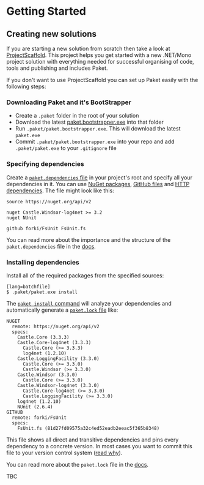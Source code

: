 # Getting Started

## Creating new solutions

If you are starting a new solution from scratch then take a look at [ProjectScaffold](http://fsprojects.github.io/ProjectScaffold/). 
This project helps you get started with a new .NET/Mono project solution with everything needed for successful organising of code, tools and publishing and includes Paket.

If you don't want to use ProjectScaffold you can set up Paket easily with the following steps:

### Downloading Paket and it's BootStrapper

  * Create a `.paket` folder in the root of your solution
  * Download the latest [paket.bootstrapper.exe](https://github.com/fsprojects/Paket/releases/latest) into that folder
  * Run `.paket/paket.bootstrapper.exe`. This will download the latest `paket.exe`
  * Commit `.paket/paket.bootstrapper.exe` into your repo and add `.paket/paket.exe` to your `.gitignore` file

### Specifying dependencies

Create a [`paket.dependencies` file](dependencies-file.html) in your project's root and specify all your dependencies in it.
You can use [NuGet packages](nuget-dependencies.html), [GitHub files](github-dependencies.html) and [HTTP dependencies](http-dependencies.html). 
The file might look like this:

    source https://nuget.org/api/v2

    nuget Castle.Windsor-log4net >= 3.2
    nuget NUnit
	
	github forki/FsUnit FsUnit.fs

You can read more about the importance and the structure of the `paket.dependencies` file in the [docs](dependencies-file.html).

### Installing dependencies

Install all of the required packages from the specified sources:

    [lang=batchfile]
    $ .paket/paket.exe install

The [`paket install` command](paket-install.html) will analyze your dependencies and automatically generate a [`paket.lock` file](lock-file.html) like:

	NUGET
	  remote: https://nuget.org/api/v2
	  specs:
		Castle.Core (3.3.3)
		Castle.Core-log4net (3.3.3)
		  Castle.Core (>= 3.3.3)
		  log4net (1.2.10)
		Castle.LoggingFacility (3.3.0)
		  Castle.Core (>= 3.3.0)
		  Castle.Windsor (>= 3.3.0)
		Castle.Windsor (3.3.0)
		  Castle.Core (>= 3.3.0)
		Castle.Windsor-log4net (3.3.0)
		  Castle.Core-log4net (>= 3.3.0)
		  Castle.LoggingFacility (>= 3.3.0)
		log4net (1.2.10)
		NUnit (2.6.4)
	GITHUB
	  remote: forki/FsUnit
	  specs:
		FsUnit.fs (81d27fd09575a32c4ed52eadb2eeac5f365b8348)

This file shows all direct and transitive dependencies and pins every dependency to a concrete version. In most cases you want to commit this file to your version control system ([read why](faq.html#Why-should-I-commit-the-lock-file)).

You can read more about the `paket.lock` file in the [docs](lock-file.html).

TBC